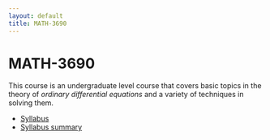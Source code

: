 ```yaml
---
layout: default
title: MATH-3690
---
```


# MATH-3690

This course is an undergraduate level course
that covers basic topics in the theory of
_ordinary differential equations_
and a variety of techniques in solving them.

* [Syllabus](syllabus-F2020/)
* [Syllabus summary](summary-F2020)
